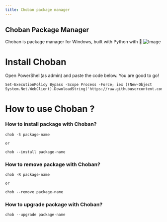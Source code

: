 ```yaml
---
title: Choban package manager
---
```



## Choban Package Manager
Choban is package manager for Windows, built with Python with 💖
![Image](https://i.hizliresim.com/r1a8n7.png)

Install Choban
=====
Open PowerShell(as admin) and paste the code below. You are good to go!
```
Set-ExecutionPolicy Bypass -Scope Process -Force; iex ((New-Object System.Net.WebClient).DownloadString('https://raw.githubusercontent.com/cchoban/installer/master/install.ps1'))
```


How to use Choban ?
=====

### How to install package with Choban?
```
chob -S package-name

or

chob --install package-name
```

### How to remove package with Choban?
```
chob -R package-name

or

chob --remove package-name
```

### How to upgrade package with Choban?
```
chob --upgrade package-name
```